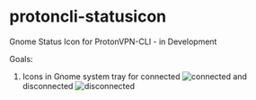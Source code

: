 # protoncli-statusicon
Gnome Status Icon for ProtonVPN-CLI - in Development

Goals:

1. Icons in Gnome system tray for connected ![connected](https://github.com/x86txt/protoncli-statusicon/blob/master/connected.png "Connected") and disconnected ![disconnected](https://github.com/x86txt/protoncli-statusicon/blob/master/disconnected.png "Disconnected")